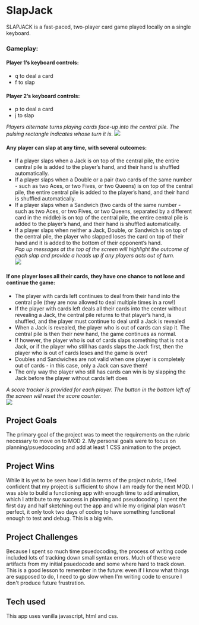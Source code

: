 # SlapJack

SLAPJACK is a fast-paced, two-player card game played locally on a single keyboard.

### Gameplay:

#### Player 1’s keyboard controls:  
* q to deal a card  
* f to slap  
#### Player 2’s keyboard controls:  
* p to deal a card
* j to slap

_Players alternate turns playing cards face-up into the central pile. The pulsing rectangle indicates whose turn it is._
![](assets/README-04c6cc48.png)

#### Any player can slap at any time, with several outcomes:
* If a player slaps when a Jack is on top of the central pile, the entire central pile is added to the player’s hand, and their hand is shuffled automatically.
* If a player slaps when a Double or a pair (two cards of the same number - such as two Aces, or two Fives, or two Queens) is on top of the central pile, the entire central pile is added to the player’s hand, and their hand is shuffled automatically.
* If a player slaps when a Sandwich (two cards of the same number - such as two Aces, or two Fives, or two Queens, separated by a different card in the middle) is on top of the central pile, the entire central pile is added to the player’s hand, and their hand is shuffled automatically.
* If a player slaps when neither a Jack, Double, or Sandwich is on top of the central pile, the player who slapped loses the card on top of their hand and it is added to the bottom of their opponent’s hand.  
_Pop up messages at the top of the screen will highlight the outcome of each slap and provide a heads up if any players acts out of turn._    
![](assets/README-078ab972.png)

#### If one player loses all their cards, they have one chance to not lose and continue the game:
* The player with cards left continues to deal from their hand into the central pile (they are now allowed to deal multiple times in a row!)
* If the player with cards left deals all their cards into the center without revealing a Jack, the central pile returns to that player’s hand, is shuffled, and the player must continue to deal until a Jack is revealed
* When a Jack is revealed, the player who is out of cards can slap it. The central pile is then their new hand, the game continues as normal.
* If however, the player who is out of cards slaps something that is not a Jack, or if the player who still has cards slaps the Jack first, then the player who is out of cards loses and the game is over!
* Doubles and Sandwiches are not valid when one player is completely out of cards - in this case, only a Jack can save them!
* The only way the player who still has cards can win is by slapping the Jack before the player without cards left does

_A score tracker is provided for each player. The button in the bottom left of the screen will reset the score counter._  
![](assets/README-bd25a3c7.png)

## Project Goals

The primary goal of the project was to meet the requirements on the rubric necessary to move on to MOD 2. My personal goals were to focus on planning/psuedocoding and add at least 1 CSS animation to the project.

## Project Wins
While it is yet to be seen how I did in terms of the project rubric, I feel confident that my project is sufficient to show I am ready for the next MOD. I was able to build a functioning app with enough time to add animation, which I attribute to my success in planning and pseudocoding. I spent the first day and half sketching out the app and while my original plan wasn't perfect, it only took two days of coding to have something functional enough to test and debug. This is a big win.

## Project Challenges
Because I spent so much time psuedocoding, the process of writing code included lots of tracking down small syntax errors. Much of these were artifacts from my initial psuedocode and some where hard to track down. This is a good lesson to remember in the future: even if I know what things are supposed to do, I need to go slow when I'm writing code to ensure I don't produce future frustration.

## Tech used
This app uses vanilla javascript, html and css.
